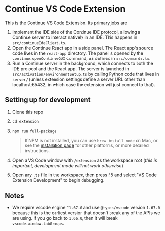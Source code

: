 # Continue VS Code Extension

This is the Continue VS Code Extension. Its primary jobs are

1. Implement the IDE side of the Continue IDE protocol, allowing a Continue server to interact natively in an IDE. This happens in `src/continueIdeClient.ts`.
2. Open the Continue React app in a side panel. The React app's source code lives in the `react-app` directory. The panel is opened by the `continue.openContinueGUI` command, as defined in `src/commands.ts`.
3. Run a Continue server in the background, which connects to both the IDE protocol and the React app. The server is launched in `src/activation/environmentSetup.ts` by calling Python code that lives in `server/` (unless extension settings define a server URL other than localhost:65432, in which case the extension will just connect to that).

## Setting up for development

1. Clone this repo
2. `cd extension`
3. `npm run full-package`

   > If NPM is not installed, you can use `brew install node` on Mac, or see the [installation page](https://docs.npmjs.com/downloading-and-installing-node-js-and-npm) for other platforms, or more detailed instructions.

4. Open a VS Code window with `/extension` as the workspace root (_this is important, development mode will not work otherwise_)
5. Open any `.ts` file in the workspace, then press F5 and select "VS Code Extension Development" to begin debugging.

## Notes

- We require vscode engine `^1.67.0` and use `@types/vscode` version `1.67.0` because this is the earliest version that doesn't break any of the APIs we are using. If you go back to `1.66.0`, then it will break `vscode.window.tabGroups`.
